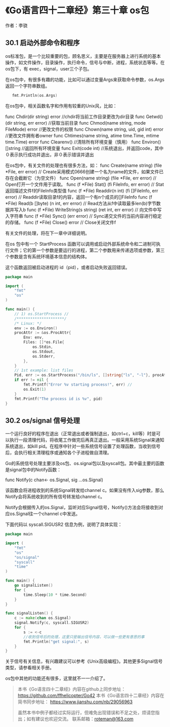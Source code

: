# 《Go语言四十二章经》第三十章 os包

作者：李骁

## 30.1 启动外部命令和程序

os标准包，是一个比较重要的包，顾名思义，主要是在服务器上进行系统的基本操作，如文件操作，目录操作，执行命令，信号与中断，进程，系统状态等等。在os包下，有
exec，signal，user三个子包。

在os包中，有很多有趣的功能，比如可以通过变量Args来获取命令参数，os.Args返回一个字符串数组。

```Go
   fmt.Println(os.Args)
```

在os包中，相关函数名字和作用有较重的Unix风，比如：

func Chdir(dir string) error   //chdir将当前工作目录更改为dir目录
func Getwd() (dir string, err error)    //获取当前目录
func Chmod(name string, mode FileMode) error     //更改文件的权限
func Chown(name string, uid, gid int) error  //更改文件拥有者owner
func Chtimes(name string, atime time.Time, mtime time.Time) error 
func Clearenv()    //清除所有环境变量（慎用）
func Environ() []string  //返回所有环境变量
func Exit(code int)     //系统退出，并返回code，其中０表示执行成功并退出，非０表示错误并退出

在os包中，有关文件的处理也有很多方法，如：
func Create(name string) (file *File, err error) // Create采用模式0666创建一个名为name的文件，如果文件已存在会截断它（为空文件）
func Open(name string) (file *File, err error) // Open打开一个文件用于读取。
func (f *File) Stat() (fi FileInfo, err error) // Stat返回描述文件f的FileInfo类型值
func (f *File) Readdir(n int) (fi []FileInfo, err error) // Readdir读取目录f的内容，返回一个有n个成员的[]FileInfo
func (f *File) Read(b []byte) (n int, err error) // Read方法从f中读取最多len(b)字节数据并写入b
func (f *File) WriteString(s string) (ret int, err error) // 向文件中写入字符串
func (f *File) Sync() (err error) // Sync递交文件的当前内容进行稳定的存储。
func (f *File) Close() error // Close关闭文件f

有关文件的处理，将在下一章中详细说明。

在os 包中有一个 StartProcess 函数可以调用或启动外部系统命令和二进制可执行文件；它的第一个参数是要运行的进程，第二个参数用来传递选项或参数，第三个参数是含有系统环境基本信息的结构体。

这个函数返回被启动进程的 id（pid），或者启动失败返回错误。

```Go
package main

import (
	"fmt"
	"os"
)

func main() {
	// 1) os.StartProcess //
	/*********************/
	/* Linux: */
	env := os.Environ()
	procAttr := &os.ProcAttr{
		Env: env, 
		Files: []*os.File{
			os.Stdin, 
			os.Stdout, 
			os.Stderr, 
		}, 
	}
	// 1st example: list files
	Pid, err := os.StartProcess("/bin/ls", []string{"ls", "-l"}, procAttr)
	if err != nil {
		fmt.Printf("Error %v starting process!", err) //
		os.Exit(1)
	}
	fmt.Printf("The process id is %v", pid)
}
```

## 30.2 os/signal 信号处理

一个运行良好的程序在退出（正常退出或者强制退出，如ctrl+c，kill等）时是可以执行一段清理代码，将收尾工作做完后再真正退出。一般采用系统Signal来通知系统退出，如kill pid。在程序中针对一些系统信号设置了处理函数，当收到信号后，会执行相关清理程序或通知各个子进程做自清理。

Go的系统信号处理主要涉及os包、os.signal包以及syscall包。其中最主要的函数是signal包中的Notify函数：

func Notify(c chan<- os.Signal, sig …os.Signal)

该函数会将进程收到的系统Signal转发给channel c。如果没有传入sig参数，那么Notify会将系统收到的所有信号转发给channel c。

Notify会根据传入的os.Signal，监听对应Signal信号，Notify()方法会将接收到对应os.Signal往一个channel c中发送。 

下面代码以 syscall.SIGUSR2 信息为例，说明了具体实现：

```Go
package main

import (
	"fmt"
	"os"
	"os/signal"
	"syscall"
	"time"
)

func main() {
	go signalListen()
	for {
		time.Sleep(10 * time.Second)
	}
}

func signalListen() {
	c := make(chan os.Signal)
	signal.Notify(c, syscall.SIGUSR2)
	for {
		s := <-c
		//收到信号后的处理，这里只是输出信号内容，可以做一些更有意思的事
		fmt.Println("get signal:", s)
	}
}
```

关于信号有关信息，有兴趣建议可以参考《Unix高级编程》。其他更多Signal信号类型，请参看相关手册。

os包中其他的功能还有很多，这里就不一一介绍了。


>本书《Go语言四十二章经》内容在github上同步地址：https://github.com/ffhelicopter/Go42
>本书《Go语言四十二章经》内容在简书同步地址：  https://www.jianshu.com/nb/29056963
>
>虽然本书中例子都经过实际运行，但难免出现错误和不足之处，烦请您指出；如有建议也欢迎交流。
>联系邮箱：roteman@163.com
